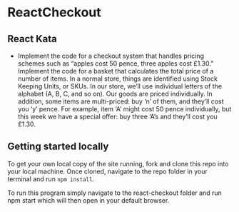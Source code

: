 # ReactCheckout

## React Kata

- Implement the code for a checkout system that handles pricing schemes such as “apples cost 50 pence, three apples cost £1.30.” Implement the code for a basket that calculates the total price of a number of items. In a normal store, things are identified using Stock Keeping Units, or SKUs. In our store, we’ll use individual letters of the alphabet (A, B, C, and so on). Our goods are priced individually. In addition, some items are multi-priced: buy ‘n’ of them, and they’ll cost you ‘y’ pence. For example, item ‘A’ might cost 50 pence individually, but this week we have a special offer: buy three ‘A’s and they’ll cost you £1.30.

## Getting started locally

To get your own local copy of the site running, fork and clone this repo into your local machine.
Once cloned, navigate to the repo folder in your terminal and run
`npm install`.

To run this program simply navigate to the react-checkout folder and run npm start which will then open in your default browser.
